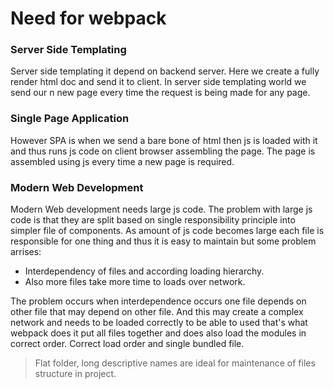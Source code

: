 # Need for webpack
### Server Side Templating
Server side templating it depend on backend server. Here we create a fully render html doc and send it to client. In server side templating world we send our n new page every time the request is being made for any page. 
### Single Page Application
However SPA is when we send a bare bone of html then js is loaded with it and thus runs js code on client browser assembling the page. The page is assembled using js every time  a new page is required. 
### Modern Web Development
Modern Web development needs large js code. The problem with large js code is that they are split based on single responsibility principle into simpler file of components. As amount of js code becomes large each file is responsible for one thing and thus it is easy to maintain but some problem arrises:

 - Interdependency of files and according loading hierarchy.
 - Also more files take more time to loads over network.

The problem occurs when interdependence occurs one file depends on other file that may depend on other file. And this may create a complex network and needs to be loaded correctly to be able to used that's what webpack does it put all files together and does also load the modules in correct order. Correct load order and single bundled file. 

> Flat folder, long  descriptive names are ideal for maintenance of files structure in project.

<!--stackedit_data:
eyJoaXN0b3J5IjpbLTQwMTc1NDM5M119
-->